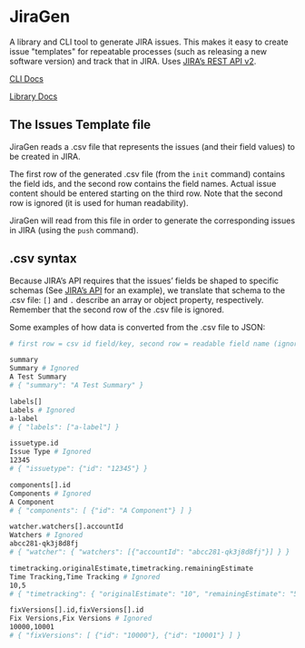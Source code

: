 # JiraGen

A library and CLI tool to generate JIRA issues. This makes it easy to create issue "templates" for repeatable processes (such as releasing a new software version) and track that in JIRA. Uses [JIRA’s REST API v2](https://developer.atlassian.com/cloud/jira/platform/rest/v2/).

[CLI Docs](jiragen-cli/)

[Library Docs](jiragen-lib/)

## The Issues Template file

JiraGen reads a .csv file that represents the issues (and their field values) to be created in JIRA.

The first row of the generated .csv file (from the `init` command) contains the field ids, and the second row contains the field names. Actual issue content should be entered starting on the third row. Note that the second row is ignored (it is used for human readability).

JiraGen will read from this file in order to generate the corresponding issues in JIRA (using the `push` command).

## .csv syntax

Because JIRA’s API requires that the issues’ fields be shaped to specific schemas (See [JIRA’s API](https://developer.atlassian.com/cloud/jira/platform/rest/v2/#api-api-2-issue-bulk-post) for an example), we translate that schema to the .csv file: `[]` and `.` describe an array or object property, respectively. Remember that the second row of the .csv file is ignored.

Some examples of how data is converted from the .csv file to JSON:

```bash
# first row = csv id field/key, second row = readable field name (ignored), third row = value of that id

summary
Summary # Ignored
A Test Summary
# { "summary": "A Test Summary" }

labels[]
Labels # Ignored
a-label
# { "labels": ["a-label"] }

issuetype.id
Issue Type # Ignored
12345
# { "issuetype": {"id": "12345"} }

components[].id
Components # Ignored
A Component
# { "components": [ {"id": "A Component"} ] }

watcher.watchers[].accountId
Watchers # Ignored
abcc281-qk3j8d8fj
# { "watcher": { "watchers": [{"accountId": "abcc281-qk3j8d8fj"}] } }

timetracking.originalEstimate,timetracking.remainingEstimate
Time Tracking,Time Tracking # Ignored
10,5
# { "timetracking": { "originalEstimate": "10", "remainingEstimate": "5" } }

fixVersions[].id,fixVersions[].id
Fix Versions,Fix Versions # Ignored
10000,10001
# { "fixVersions": [ {"id": "10000"}, {"id": "10001"} ] }
```
